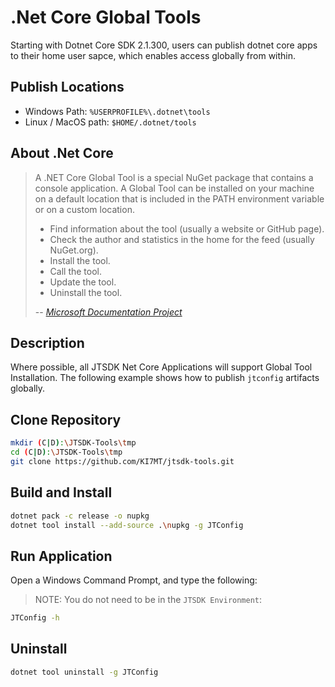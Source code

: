 # .Net Core Global Tools

Starting with Dotnet Core SDK 2.1.300, users can publish dotnet core apps to
their home user sapce, which enables access globally from within.

## Publish Locations

- Windows Path: `%USERPROFILE%\.dotnet\tools`
- Linux / MacOS path: `$HOME/.dotnet/tools`

## About .Net Core

> A .NET Core Global Tool is a special NuGet package that contains a console
> application. A Global Tool can be installed on your machine on a default
> location that is included in the PATH environment variable or on a custom
> location.
>
> - Find information about the tool (usually a website or GitHub page).
> - Check the author and statistics in the home for the feed (usually NuGet.org).
> - Install the tool.
> - Call the tool.
> - Update the tool.
> - Uninstall the tool.
>
> -- *[Microsoft Documentation Project][]*

## Description

Where possible, all JTSDK Net Core Applications will support Global Tool
Installation. The following example shows how to publish `jtconfig`
artifacts globally.

## Clone Repository

```bash
mkdir (C|D):\JTSDK-Tools\tmp
cd (C|D):\JTSDK-Tools\tmp
git clone https://github.com/KI7MT/jtsdk-tools.git
```

## Build and Install

```bash
dotnet pack -c release -o nupkg
dotnet tool install --add-source .\nupkg -g JTConfig
```

## Run Application

Open a Windows Command Prompt, and type the following:

>NOTE: You do not need to be in the `JTSDK Environment`:

```bash
JTConfig -h
```

## Uninstall

```bash
dotnet tool uninstall -g JTConfig
```

<!-- Page Links --------------------------------------------------------------->
[Microsoft Documentation Project]: https://docs.microsoft.com/en-us/dotnet/core/tools/global-tools
[JTSDK Tools]: https://github.com/KI7MT/jtsdk-tools
[Main Page Matrix]: https://github.com/KI7MT/jtsdk-tools#global-tool-matrix
